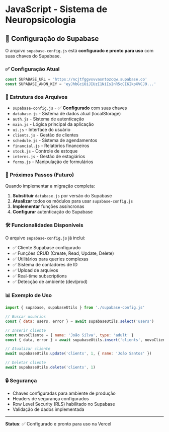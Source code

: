 # JavaScript - Sistema de Neuropsicologia

## 🔧 Configuração do Supabase

O arquivo `supabase-config.js` está **configurado e pronto para uso** com suas chaves do Supabase.

### ✅ Configuração Atual

```javascript
const SUPABASE_URL = 'https://ncjtfggvxvvasntozcqw.supabase.co'
const SUPABASE_ANON_KEY = 'eyJhbGciOiJIUzI1NiIsInR5cCI6IkpXVCJ9...'
```

### 📁 Estrutura dos Arquivos

- `supabase-config.js` - ✅ **Configurado** com suas chaves
- `database.js` - Sistema de dados atual (localStorage)
- `auth.js` - Sistema de autenticação
- `main.js` - Lógica principal da aplicação
- `ui.js` - Interface do usuário
- `clients.js` - Gestão de clientes
- `schedule.js` - Sistema de agendamentos
- `financial.js` - Relatórios financeiros
- `stock.js` - Controle de estoque
- `interns.js` - Gestão de estagiários
- `forms.js` - Manipulação de formulários

### 🔄 Próximos Passos (Futuro)

Quando implementar a migração completa:

1. **Substituir** `database.js` por versão do Supabase
2. **Atualizar** todos os módulos para usar `supabase-config.js`
3. **Implementar** funções assíncronas
4. **Configurar** autenticação do Supabase

### 🛠️ Funcionalidades Disponíveis

O arquivo `supabase-config.js` já inclui:

- ✅ Cliente Supabase configurado
- ✅ Funções CRUD (Create, Read, Update, Delete)
- ✅ Utilitários para queries complexas
- ✅ Sistema de contadores de ID
- ✅ Upload de arquivos
- ✅ Real-time subscriptions
- ✅ Detecção de ambiente (dev/prod)

### 📊 Exemplo de Uso

```javascript
import { supabase, supabaseUtils } from './supabase-config.js'

// Buscar usuários
const { data: users, error } = await supabaseUtils.select('users')

// Inserir cliente
const novoCliente = { name: 'João Silva', type: 'adult' }
const { data, error } = await supabaseUtils.insert('clients', novoCliente)

// Atualizar cliente
await supabaseUtils.update('clients', 1, { name: 'João Santos' })

// Deletar cliente
await supabaseUtils.delete('clients', 1)
```

### 🔒 Segurança

- Chaves configuradas para ambiente de produção
- Headers de segurança configurados
- Row Level Security (RLS) habilitado no Supabase
- Validação de dados implementada

---

**Status**: ✅ Configurado e pronto para uso na Vercel 